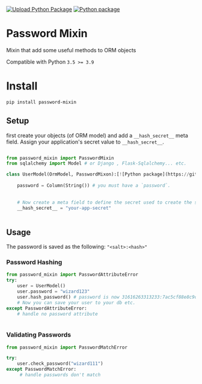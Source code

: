 [![Upload Python Package](https://github.com/joegasewicz/password-mixin/actions/workflows/python-publish.yml/badge.svg)](https://github.com/joegasewicz/password-mixin/actions/workflows/python-publish.yml)
[![Python package](https://github.com/joegasewicz/password-mixin/actions/workflows/python-package.yml/badge.svg)](https://github.com/joegasewicz/password-mixin/actions/workflows/python-package.yml)
# Password Mixin
Mixin that add some useful methods to ORM objects

Compatible with Python `3.5 >= 3.9`

# Install
```bash
pip install password-mixin
```

## Setup
first create your objects (of ORM model) and add a `__hash_secret__` meta field.
Assign your application's secret value to `__hash_secret__`.

```python

from password_mixin import PasswordMixin
from sqlalchemy import Model # or Django , Flask-Sqlalchemy... etc.

class UserModel(OrmModel, PasswordMixon):[![Python package](https://github.com/joegasewicz/password-mixin/actions/workflows/python-package.yml/badge.svg)](https://github.com/joegasewicz/password-mixin/actions/workflows/python-package.yml)
    
    password = Column(String()) # you must have a `password`.
    
    
    # Now create a meta field to define the secret used to create the salt, for example:
    __hash_secret__ = "your-app-secret"
        
```

## Usage
The password is saved as the following: `"<salt>:<hash>"`

### Password Hashing
```python
from password_mixin import PasswordAttributeError
try:
    user = UserModel()
    user.password = "wizard123"
    user.hash_password() # password is now 31616263313233:7ac5cf88e8c9d262b49af168d9c30e47f2945cc9c207f20af0a39f09aa04595e
    # Now you can save your user to your db etc.
except PasswordAttributeError:
    # handle no password attribute
    

```

### Validating Passwords
```python
from password_mixin import PasswordMatchError

try:
    user.check_password("wizard111")
except PasswordMatchError:
     # handle passwords don't match
```